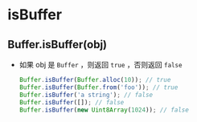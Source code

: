 # isBuffer

## Buffer.isBuffer(obj)

+ 如果 obj 是 `Buffer` ，则返回 `true` ，否则返回 `false`

  ```js
  Buffer.isBuffer(Buffer.alloc(10)); // true
  Buffer.isBuffer(Buffer.from('foo')); // true
  Buffer.isBuffer('a string'); // false
  Buffer.isBuffer([]); // false
  Buffer.isBuffer(new Uint8Array(1024)); // false
  ```
